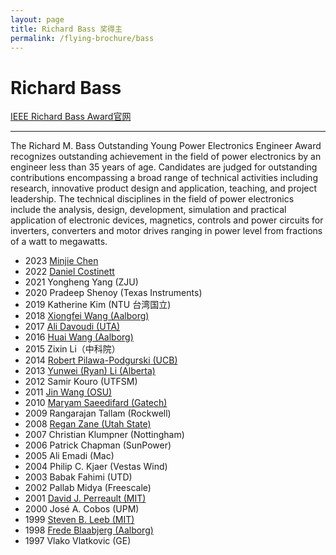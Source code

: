 ```yaml
---
layout: page
title: Richard Bass 奖得主
permalink: /flying-brochure/bass
---
```


# Richard Bass 

[IEEE Richard Bass Award官网](https://www.ieee-pels.org/awards/pels/bass-outstanding-young-power-electronics-engineer-award)

---

The Richard M. Bass Outstanding Young Power Electronics Engineer Award recognizes 
outstanding achievement in the field of power electronics by an engineer less than 
35 years of age. Candidates are judged for outstanding contributions encompassing 
a broad range of technical activities including research, innovative product design 
and application, teaching, and project leadership. The technical disciplines in the 
field of power electronics include the analysis, design, development, simulation 
and practical application of electronic devices, magnetics, controls and power circuits 
for inverters, converters and motor drives 
ranging in power level from fractions of a watt to megawatts.

* 2023  [Minjie Chen](https://flyingbrochure.org/USA/princeton/?h=minjie)
* 2022	[Daniel Costinett](https://flyingbrochure.org/USA/utk/)
* 2021	Yongheng Yang (ZJU)
* 2020	Pradeep Shenoy (Texas Instruments)
* 2019  Katherine Kim (NTU 台湾国立)
* 2018  [Xiongfei Wang (Aalborg)](https://flyingbrochure.org/Europe/aalborg/?h=xiongfei)
* 2017  [Ali Davoudi (UTA)](https://flyingbrochure.org/USA/uta/?h=davoudi)
* 2016  [Huai Wang (Aalborg)](https://flyingbrochure.org/Europe/aalborg/?h=huai+wang#244-in-the-world)
* 2015  Zixin Li（中科院）
* 2014  [Robert Pilawa-Podgurski (UCB)](https://flyingbrochure.org/USA/UCB/?h=pilawa)
* 2013  [Yunwei (Ryan) Li (Alberta)](https://flyingbrochure.org/Canada/Alberta/?h=yunwei)
* 2012  Samir Kouro (UTFSM)
* 2011  [Jin Wang (OSU)](https://flyingbrochure.org/USA/ohio/?h=jin+wang)
* 2010  [Maryam Saeedifard (Gatech)](https://flyingbrochure.org/USA/gatech/?h=maryam)
* 2009  Rangarajan Tallam (Rockwell)
* 2008  [Regan Zane (Utah State)](https://flyingbrochure.org/USA/USU/?h=regan)
* 2007  Christian Klumpner (Nottingham)
* 2006  Patrick Chapman (SunPower)
* 2005  Ali Emadi (Mac)
* 2004  Philip C. Kjaer (Vestas Wind)
* 2003  Babak Fahimi (UTD)
* 2002  Pallab Midya (Freescale)
* 2001  [David J. Perreault (MIT)](https://flyingbrochure.org/USA/mit/)
* 2000  José A. Cobos (UPM)
* 1999  [Steven B. Leeb (MIT)](https://flyingbrochure.org/USA/mit/)
* 1998  [Frede Blaabjerg (Aalborg)](https://flyingbrochure.org/Europe/aalborg/?h=blaabje#244-in-the-world)
* 1997  Vlako Vlatkovic (GE)








